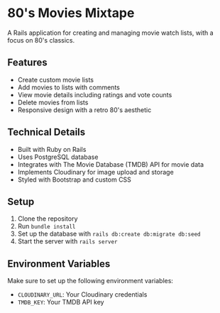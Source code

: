 # 80's Movies Mixtape

A Rails application for creating and managing movie watch lists, with a focus on 80's classics.

## Features

- Create custom movie lists
- Add movies to lists with comments
- View movie details including ratings and vote counts
- Delete movies from lists
- Responsive design with a retro 80's aesthetic

## Technical Details

- Built with Ruby on Rails
- Uses PostgreSQL database
- Integrates with The Movie Database (TMDB) API for movie data
- Implements Cloudinary for image upload and storage
- Styled with Bootstrap and custom CSS

## Setup

1. Clone the repository
2. Run `bundle install`
3. Set up the database with `rails db:create db:migrate db:seed`
4. Start the server with `rails server`

## Environment Variables

Make sure to set up the following environment variables:
- `CLOUDINARY_URL`: Your Cloudinary credentials
- `TMDB_KEY`: Your TMDB API key

